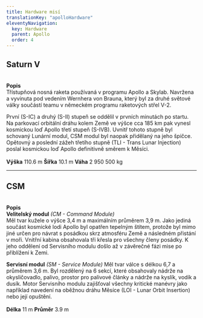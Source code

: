 ```yaml
---
title: Hardware misí
translationKey: "apolloHardware"
eleventyNavigation:
  key: Hardware
  parent: Apollo
  order: 4
---
```

<h2>Saturn V</h2>
<div class="double">
<div class="left">

<div class="pswp-gallery" id="my-gallery">
<a href="/assets/img/apollo/hardware/saturn.jpg" 
    data-pswp-width="1448" 
    data-pswp-height="2048" 
    target="_blank">
    <img src="/assets/img/apollo/hardware/thumbnails/saturn.jpg" alt="" />
</a>
</div>

</div>
<div class="right">
<br><strong>Popis</strong><br>
Třístupňová nosná raketa používaná v programu Apollo a Skylab. Navržena a vyvinuta pod vedením Wernhera von Brauna, který byl za druhé světové války součástí teamu v německém programu raketových střel V-2.

První (S-IC) a druhý (S-II) stupeň se oddělil v prvních minutách po startu. Na parkovací orbitální dráhu kolem Země ve výšce cca 185 km pak vynesl kosmickou loď Apollo třetí stupeň (S-IVB). Uvnitř tohoto stupně byl schovaný Lunární modul, CSM modul byl naopak přidělaný na jeho špičce. Opětovný a poslední zážeh třetího stupně (TLI - Trans Lunar Injection) poslal kosmickou loď Apollo definitivně směrem k Měsíci.    
<br><strong>Výška</strong> 110.6 m
<strong>Šířka</strong> 10.1 m
<strong>Váha</strong> 2 950 500 kg
<br>
</div>
</div>

<hr>
<h2>CSM</h2>
<div class="double">
<div class="left">

<div class="pswp-gallery" id="my-gallery">
<a href="/assets/img/apollo/hardware/csm.jpg" 
    data-pswp-width="1240" 
    data-pswp-height="1754" 
    target="_blank">
    <img src="/assets/img/apollo/hardware/thumbnails/csm.jpg" alt="" />
</a>
</div>

</div>
<div class="right">
<br><strong>Popis</strong><br>
<b>Velitelský modul</b><i> (CM - Command Module)</i><br>
Měl tvar kužele o výšce 3,4 m a maximálním průměrem 3,9 m. Jako jediná součást kosmické lodi Apollo byl opatřen tepelným štítem, protože byl mimo jiné určen pro návrat s posádkou skrz atmosféru Země a následném přistání v moři. Vnitřní kabina obsahovala tři křesla pro všechny členy posádky. K jeho oddělení od Servisního modulu došlo až v závěrečné fázi mise po přiblížení k Zemi.

<b>Servisní modul</b><i> (SM - Service Module)</i> 
Měl tvar válce s délkou 6,7 a průměrem 3,6 m. Byl rozdělený na 6 sekcí, které obsahovaly nádrže na okysličovadlo, palivo, prostor pro palivové články a nádrže na kyslík, vodík a dusík. Motor Servisního modulu zajišťoval všechny kritické manévry jako například navedení na oběžnou dráhu Měsíce (LOI - Lunar Orbit Insertion) nebo její opuštění.  
<br><strong>Délka</strong> 11 m
<strong>Průměr</strong> 3.9 m
</div>
</div>